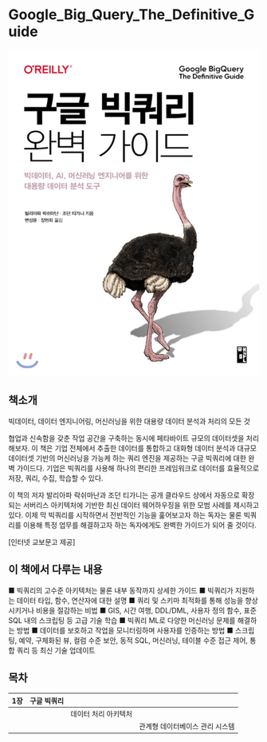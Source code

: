 # Google_Big_Query_The_Definitive_Guide

![book](image/book_image.jpg)

## 책소개 
빅데이터, 데이터 엔지니어링, 머신러닝을 위한 대용량 데이터 분석과 처리의 모든 것

협업과 신속함을 갖춘 작업 공간을 구축하는 동시에 페타바이트 규모의 데이터셋을 처리해보자. 이 책은 기업 전체에서 추출한 데이터를 통합하고 대화형 데이터 분석과 대규모 데이터셋 기반의 머신러닝을 가능케 하는 쿼리 엔진을 제공하는 구글 빅쿼리에 대한 완벽 가이드다. 기업은 빅쿼리를 사용해 하나의 편리한 프레임워크로 데이터를 효율적으로 저장, 쿼리, 수집, 학습할 수 있다.

이 책의 저자 발리아파 락쉬마난과 조던 티가니는 공개 클라우드 상에서 자동으로 확장되는 서버리스 아키텍처에 기반한 최신 데이터 웨어하우징을 위한 모범 사례를 제시하고 있다. 이제 막 빅쿼리를 시작하면서 전반적인 기능을 훑어보고자 하는 독자는 물론 빅쿼리를 이용해 특정 업무를 해결하고자 하는 독자에게도 완벽한 가이드가 되어 줄 것이다.

[인터넷 교보문고 제공]

## 이 책에서 다루는 내용 
■ 빅쿼리의 고수준 아키텍처는 물론 내부 동작까지 상세한 가이드
■ 빅쿼리가 지원하는 데이터 타입, 함수, 연산자에 대한 설명
■ 쿼리 및 스키마 최적화를 통해 성능을 향상시키거나 비용을 절감하는 비법
■ GIS, 시간 여행, DDL/DML, 사용자 정의 함수, 표준 SQL 내의 스크립팅 등 고급 기술 학습
■ 빅쿼리 ML로 다양한 머신러닝 문제를 해결하는 방법
■ 데이터를 보호하고 작업을 모니터링하며 사용자를 인증하는 방법
■ 스크립팅, 예약, 구체화된 뷰, 컬럼 수준 보안, 동적 SQL, 머신러닝, 테이블 수준 접근 제어, 통합 쿼리 등 최신 기술 업데이트

## 목차 
|1장|구글 빅쿼리|||
|-|-|-|-|
|||데이터 처리 아키텍처||
||||관계형 데이터베이스 관리 시스템|

